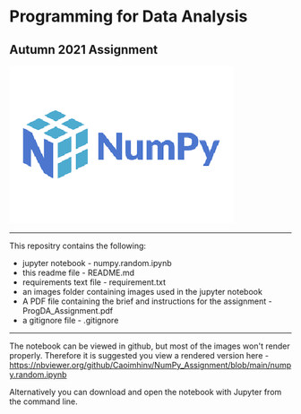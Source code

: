 # Programming for Data Analysis
## Autumn 2021 Assignment

![NumPy_logo](Images/NumPy_logo.png)

___

This repositry contains the following:
- jupyter notebook - numpy.random.ipynb
- this readme file - README.md
- requirements text file - requirement.txt
- an images folder containing images used in the jupyter notebook
- A PDF file containing the brief and instructions for the assignment - ProgDA_Assignment.pdf
- a gitignore file - .gitignore

---

The notebook can be viewed in github, but most of the images won't render properly. Therefore it is suggested you view a rendered version here - https://nbviewer.org/github/Caoimhinv/NumPy_Assignment/blob/main/numpy.random.ipynb

Alternatively you can download and open the notebook with Jupyter from the command line.


